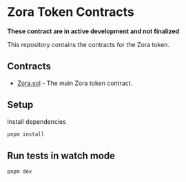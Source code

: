 # Zora Token Contracts

**These contract are in active development and not finalized**

This repository contains the contracts for the Zora token.

## Contracts

- [Zora.sol](./src/Zora.sol) - The main Zora token contract.

## Setup

Install dependencies

```bash
pnpm install
```

## Run tests in watch mode

```bash
pnpm dev
```
